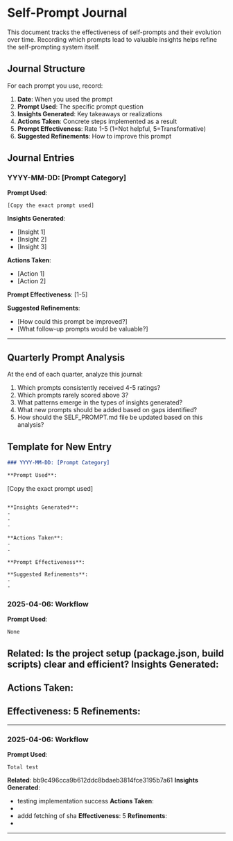 # Self-Prompt Journal

This document tracks the effectiveness of self-prompts and their evolution over time. Recording which prompts lead to valuable insights helps refine the self-prompting system itself.

## Journal Structure

For each prompt you use, record:

1. **Date**: When you used the prompt
2. **Prompt Used**: The specific prompt question  
3. **Insights Generated**: Key takeaways or realizations
4. **Actions Taken**: Concrete steps implemented as a result
5. **Prompt Effectiveness**: Rate 1-5 (1=Not helpful, 5=Transformative)
6. **Suggested Refinements**: How to improve this prompt

## Journal Entries

### YYYY-MM-DD: [Prompt Category]

**Prompt Used**: 
```
[Copy the exact prompt used]
```

**Insights Generated**:
- [Insight 1]
- [Insight 2]
- [Insight 3]

**Actions Taken**:
- [Action 1]
- [Action 2]

**Prompt Effectiveness**: [1-5]

**Suggested Refinements**:
- [How could this prompt be improved?]
- [What follow-up prompts would be valuable?]

---

## Quarterly Prompt Analysis

At the end of each quarter, analyze this journal:

1. Which prompts consistently received 4-5 ratings?
2. Which prompts rarely scored above 3?
3. What patterns emerge in the types of insights generated?
4. What new prompts should be added based on gaps identified?
5. How should the SELF_PROMPT.md file be updated based on this analysis?

## Template for New Entry

```markdown
### YYYY-MM-DD: [Prompt Category]

**Prompt Used**: 
```
[Copy the exact prompt used]
```

**Insights Generated**:
- 
- 
- 

**Actions Taken**:
- 
- 

**Prompt Effectiveness**: 

**Suggested Refinements**:
- 
- 
```
### 2025-04-06: Workflow

**Prompt Used**:
```
None
```
**Related**: Is the project setup (package.json, build scripts) clear and efficient?
**Insights Generated**:
- 
**Actions Taken**:
- 
**Effectiveness**: 5
**Refinements**:
- 

---

### 2025-04-06: Workflow

**Prompt Used**:
```
Total test
```
**Related**: bb9c496cca9b612ddc8bdaeb3814fce3195b7a61
**Insights Generated**:
- testing implementation success
**Actions Taken**:
- 
- addd fetching of sha
**Effectiveness**: 5
**Refinements**:
- 

---
